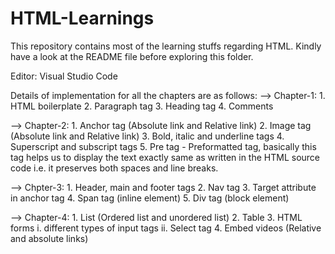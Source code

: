 # HTML-Learnings
This repository contains most of the learning stuffs regarding HTML. Kindly have a look at the README file before exploring this folder.

Editor: Visual Studio Code

Details of implementation for all the chapters are as follows:
--> Chapter-1:
        1. HTML boilerplate
        2. Paragraph tag
        3. Heading tag
        4. Comments

--> Chapter-2:
        1. Anchor tag (Absolute link and Relative link)
        2. Image tag (Absolute link and Relative link)
        3. Bold, italic and underline tags
        4. Superscript and subscript tags
        5. Pre tag - Preformatted tag, basically this tag helps us to display the text exactly same as written in the HTML source code                        i.e. it preserves both spaces and line breaks.
       
--> Chpter-3:
        1. Header, main and footer tags
        2. Nav tag
        3. Target attribute in anchor tag
        4. Span tag (inline element)
        5. Div tag (block element)

--> Chapter-4:
        1. List (Ordered list and unordered list)
        2. Table
        3. HTML forms
            i. different types of input tags
            ii. Select tag
        4. Embed videos (Relative and absolute links)
